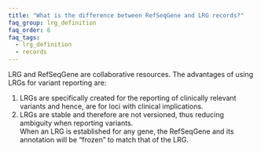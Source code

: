 ```yaml
---
title: "What is the difference between RefSeqGene and LRG records?"
faq_group: lrg_definition
faq_order: 6
faq_tags:
  - lrg_definition
  - records
---
```


LRG and RefSeqGene are collaborative resources. The advantages of using LRGs for variant reporting are:  
1. LRGs are specifically created for the reporting of clinically relevant variants and hence, are for loci with clinical implications.  
2. LRGs are stable and therefore are not versioned, thus reducing ambiguity when reporting variants.  
When an LRG is established for any gene, the RefSeqGene and its annotation will be “frozen” to match that of the LRG.

